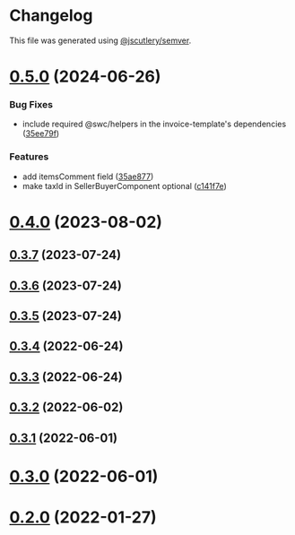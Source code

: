 # Changelog

This file was generated using [@jscutlery/semver](https://github.com/jscutlery/semver).

# [0.5.0](https://github.com/leancodepl/pdf-generator/compare/v0.4.0...v0.5.0) (2024-06-26)


### Bug Fixes

* include required @swc/helpers in the invoice-template's dependencies ([35ee79f](https://github.com/leancodepl/pdf-generator/commit/35ee79f788d0d6efcc0fc245c0097f50665eb553))


### Features

* add itemsComment field ([35ae877](https://github.com/leancodepl/pdf-generator/commit/35ae87754360a3811e6874be139ff4c566a865e8))
* make taxId in SellerBuyerComponent optional ([c141f7e](https://github.com/leancodepl/pdf-generator/commit/c141f7e637d28d64313eb688691f5900adee6b90))



# [0.4.0](https://github.com/leancodepl/pdf-generator/compare/v0.3.7...v0.4.0) (2023-08-02)



## [0.3.7](https://github.com/leancodepl/pdf-generator/compare/v0.3.6...v0.3.7) (2023-07-24)



## [0.3.6](https://github.com/leancodepl/pdf-generator/compare/v0.3.5...v0.3.6) (2023-07-24)



## [0.3.5](https://github.com/leancodepl/pdf-generator/compare/v0.3.4...v0.3.5) (2023-07-24)



## [0.3.4](https://github.com/leancodepl/pdf-generator/compare/v0.3.3...v0.3.4) (2022-06-24)



## [0.3.3](https://github.com/leancodepl/pdf-generator/compare/v0.3.2...v0.3.3) (2022-06-24)



## [0.3.2](https://github.com/leancodepl/pdf-generator/compare/v0.3.1...v0.3.2) (2022-06-02)



## [0.3.1](https://github.com/leancodepl/pdf-generator/compare/v0.3.0...v0.3.1) (2022-06-01)



# [0.3.0](https://github.com/leancodepl/pdf-generator/compare/v0.2.0...v0.3.0) (2022-06-01)

# [0.2.0](https://github.com/leancodepl/pdf-generator/compare/v0.1.0...v0.2.0) (2022-01-27)

